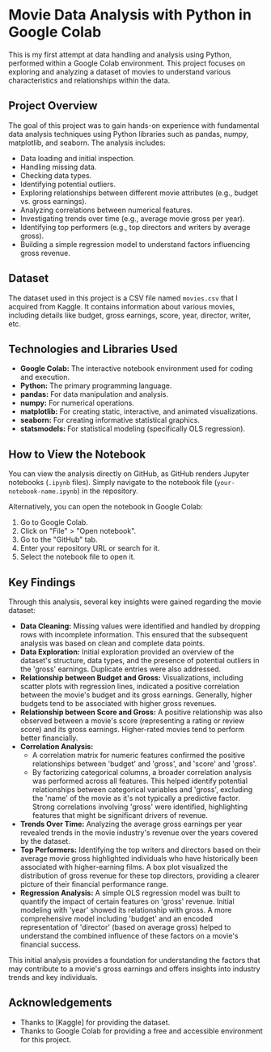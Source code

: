 # Movie Data Analysis with Python in Google Colab

This is my first attempt at data handling and analysis using Python, performed within a Google Colab environment. This project focuses on exploring and analyzing a dataset of movies to understand various characteristics and relationships within the data.

## Project Overview

The goal of this project was to gain hands-on experience with fundamental data analysis techniques using Python libraries such as pandas, numpy, matplotlib, and seaborn. The analysis includes:

*   Data loading and initial inspection.
*   Handling missing data.
*   Checking data types.
*   Identifying potential outliers.
*   Exploring relationships between different movie attributes (e.g., budget vs. gross earnings).
*   Analyzing correlations between numerical features.
*   Investigating trends over time (e.g., average movie gross per year).
*   Identifying top performers (e.g., top directors and writers by average gross).
*   Building a simple regression model to understand factors influencing gross revenue.

## Dataset

The dataset used in this project is a CSV file named `movies.csv` that I acquired from Kaggle. It contains information about various movies, including details like budget, gross earnings, score, year, director, writer, etc.

## Technologies and Libraries Used

*   **Google Colab:** The interactive notebook environment used for coding and execution.
*   **Python:** The primary programming language.
*   **pandas:** For data manipulation and analysis.
*   **numpy:** For numerical operations.
*   **matplotlib:** For creating static, interactive, and animated visualizations.
*   **seaborn:** For creating informative statistical graphics.
*   **statsmodels:** For statistical modeling (specifically OLS regression).

## How to View the Notebook

You can view the analysis directly on GitHub, as GitHub renders Jupyter notebooks (`.ipynb` files). Simply navigate to the notebook file (`your-notebook-name.ipynb`) in the repository.

Alternatively, you can open the notebook in Google Colab:

1.  Go to Google Colab.
2.  Click on "File" > "Open notebook".
3.  Go to the "GitHub" tab.
4.  Enter your repository URL or search for it.
5.  Select the notebook file to open it.

## Key Findings

Through this analysis, several key insights were gained regarding the movie dataset:

*   **Data Cleaning:** Missing values were identified and handled by dropping rows with incomplete information. This ensured that the subsequent analysis was based on clean and complete data points.
*   **Data Exploration:** Initial exploration provided an overview of the dataset's structure, data types, and the presence of potential outliers in the 'gross' earnings. Duplicate entries were also addressed.
*   **Relationship between Budget and Gross:** Visualizations, including scatter plots with regression lines, indicated a positive correlation between the movie's budget and its gross earnings. Generally, higher budgets tend to be associated with higher gross revenues.
*   **Relationship between Score and Gross:** A positive relationship was also observed between a movie's score (representing a rating or review score) and its gross earnings. Higher-rated movies tend to perform better financially.
*   **Correlation Analysis:**
    *   A correlation matrix for numeric features confirmed the positive relationships between 'budget' and 'gross', and 'score' and 'gross'.
    *   By factorizing categorical columns, a broader correlation analysis was performed across all features. This helped identify potential relationships between categorical variables and 'gross', excluding the 'name' of the movie as it's not typically a predictive factor. Strong correlations involving 'gross' were identified, highlighting features that might be significant drivers of revenue.
*   **Trends Over Time:** Analyzing the average gross earnings per year revealed trends in the movie industry's revenue over the years covered by the dataset.
*   **Top Performers:** Identifying the top writers and directors based on their average movie gross highlighted individuals who have historically been associated with higher-earning films. A box plot visualized the distribution of gross revenue for these top directors, providing a clearer picture of their financial performance range.
*   **Regression Analysis:** A simple OLS regression model was built to quantify the impact of certain features on 'gross' revenue. Initial modeling with 'year' showed its relationship with gross. A more comprehensive model including 'budget' and an encoded representation of 'director' (based on average gross) helped to understand the combined influence of these factors on a movie's financial success.

This initial analysis provides a foundation for understanding the factors that may contribute to a movie's gross earnings and offers insights into industry trends and key individuals.

## Acknowledgements

*   Thanks to [Kaggle] for providing the dataset.
*   Thanks to Google Colab for providing a free and accessible environment for this project.
